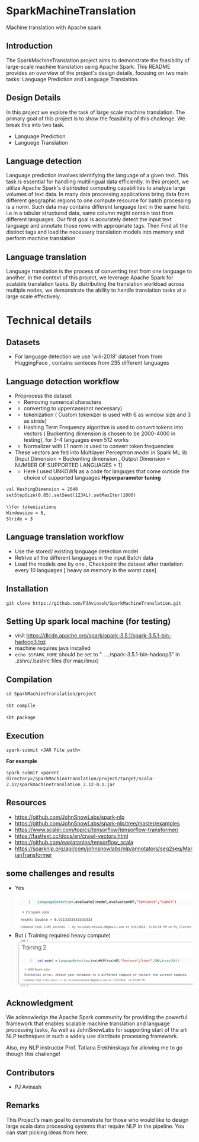 # SparkMachineTranslation
Machine translation with Apache spark 


## Introduction 
The SparkMachineTranslation project aims to demonstrate the feasibility of large-scale machine translation using Apache Spark. This README provides an overview of the project's design details, focusing on two main tasks: Language Prediction and Language Translation.

## Design Details

In this project we explore the task of large scale machine translation.  The primary goal of this project is to show the feasibility of this challenge. We break this into two task. 
- Language Prediction 
- Languege Translation 


## Language detection 
Language prediction involves identifying the language of a given text. This task is essential for handling multilingual data efficiently. In this project, we utilize Apache Spark's distributed computing capabilities to analyze large volumes of text data. In many data processing applications bring data from different geographic regions to one compute resource for batch processing is a norm. Such data may contains different language text in the same field. i.e in a tabular structured data, same column might contain text from different languages. Our first goal is accurately detect the input text language and annotate those rows with appropriate tags. Then Find all the distinct tags and load the necessary translation models into memory and perform machine translation

## Language translation 
Language translation is the process of converting text from one language to another. In the context of this project, we leverage Apache Spark for scalable translation tasks. By distributing the translation workload across multiple nodes, we demonstrate the ability to handle translation tasks at a large scale effectively.

# Technical details

## Datasets 
- For language detection we use 'wili-2018' dataset from from HuggingFace , contains senteces from 235 different languages

## Language detection workflow 
- Proprocess the dataset 
- - Removing numerical characters
- - converting to uppercase(not necessary)
- - tokenization ( Custom tokenizer is used with 6 as window size and 3 as stride) 
- - Hashing Term Frequency algorithm is used to convert tokens into vectors ( Buckenting dimension is chosen to be 2000-4000 in testing), for 3-4 languages even 512 works 
- - Normalizer with L1 norm is used to convert token frequencies
- These vectors are fed into Multilayer Perceptron model in Spark ML lib [Input Dimension = Buckenting dimension , Output Dimension = NUMBER OF SUPPORTED LANGUAGES + 1]
- - Here I used UNKOWN as a code for languges that come outside the choice of supported languages 
**Hyperparameter tuning** 
```
val HashingDimension = 2048
setStepSize(0.05).setSeed(1234L).setMaxIter(1000) 

\\for tokenizations
Windowsize = 6, 
Stride = 3
```

## Language translation workflow 
- Use the stored/ existing language detection model 
- Retrive all the different languages in the input Batch data
- Load the models one by one , Checkpoint the dataset after tranlation every 10 languages [ heavy on memory in the worst case]


## Installation
```
git clone https://github.com/PJAvinash/SparkMachineTranslation.git
```



## Setting Up spark local machine (for testing)
- visit https://dlcdn.apache.org/spark/spark-3.5.1/spark-3.5.1-bin-hadoop3.tgz
- machine requires java installed 
- ```echo $SPARK_HOME``` should be set to " ..../spark-3.5.1-bin-hadoop3" in .zshrc/.bashrc files (for mac/linux)

## Compilation 
```
cd SparkMachineTranslation/project

sbt compile

sbt package
```

## Execution 
```
spark-submit <JAR File path>
```
**For example**
```
spark-submit <parent directory>/SparkMachineTranslation/project/target/scala-2.12/sparkmachinetranslation_2.12-0.1.jar
```
## Resources 
- https://github.com/JohnSnowLabs/spark-nlp
- https://github.com/JohnSnowLabs/spark-nlp/tree/master/examples
- https://www.scaler.com/topics/tensorflow/tensorflow-transformer/
- https://fasttext.cc/docs/en/crawl-vectors.html
- https://github.com/eaplatanios/tensorflow_scala
- https://sparknlp.org/api/com/johnsnowlabs/nlp/annotators/seq2seq/MarianTransformer


## some challenges and results
- Yes
![Fails with JVM heap memory load(2Core machine)](project/Results/LangDetect.png)
- But ( Training required heavy compute)
![Language Detection ](project/Results/FailsAft1hr.png)


## Acknowledgment
We acknowledge the Apache Spark community for providing the powerful framework that enables scalable machine translation and language processing tasks, As well as JohnSnowLabs for supporting start of the art NLP techniques in such a widely use distribute processing framework. 

Also, my NLP instructor Prof. Tatiana Erekhinskaya for allowing me to go though this challenge!


## Contributors
- PJ Avinash

## Remarks 
This Project's main goal to demonstrate for those who would like to design large scala data processing systems that require NLP in the pipeline. You can start picking ideas from here.
